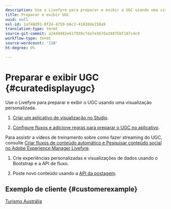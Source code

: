 ```yaml
---
description: Use o Livefyre para preparar e exibir o UGC usando uma visualização personalizada.
title: Preparar e exibir UGC
uuid: null
exl-id: 1af48d91-0f24-4759-b6c2-41828de158a9
translation-type: tm+mt
source-git-commit: a2449482e617939cfda7e367da34875bf187c4c9
workflow-type: tm+mt
source-wordcount: '118'
ht-degree: 0%

---
```


# Preparar e exibir UGC {#curatedisplayugc}

Use o Livefyre para preparar e exibir o UGC usando uma visualização personalizada.

1. [Criar um aplicativo de visualização no Studio](/help/using/c-about-apps/c-create-an-app.md).

1. [Configure fluxos e adicione regras para preparar o UGC no aplicativo](/help/using/c-streams/c-streams.md).

Para assistir a vídeos de treinamento sobre como fazer streaming do UGC, consulte [Criar fluxos de conteúdo automático e Pesquisar conteúdo social no Adobe Experience Manager Livefyre](https://helpx.adobe.com/experience-manager/tutorials.html).

1. Crie experiências personalizadas e visualizações de dados usando o Bootstrap e a API de fluxo.

1. Poste novo conteúdo usando a [API da postagem](https://api.livefyre.com/docs/apis/by-category/collection-content#operation=urn:livefyre:apis:quill:operations:api:v3.0:collection:post:method=post).

## Exemplo de cliente {#customerexample}

[Turismo Austrália](https://www.australia.com/en-us)

